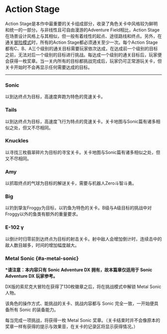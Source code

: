 # Action Stage

Action Stage是本作中最重要的关卡组成部分，收录了角色关卡中风格较为鲜明和统一的一部分。与非线性且可自由漫游的Adventure Field相比，Action Stage在场景设计风格上与其相似，但一般有着线性的起点、途径路线和终点。另外，在通关[冒险模式](/adventure-ju-qing-liu-cheng.md)时，所有的Action Stage都必须通关至少一次。每个Action Stage都有C、B、A三个级别的通关目标需要玩家依次达成，在达成前一个级别的目标之前，无法对后一个级别的目标进行挑战。每达成一个级别的通关目标后，玩家便会获得一枚奖章。当一关内所有的目标都挑战完成后，玩家仍可正常游玩关卡，但关卡开始时不会再显示任何需要达成的目标。

---

### Sonic

以到达终点为目标，高速度奔跑为特色的竞速关卡。

### Tails

以到达终点为目标，高速度飞行为特点的竞速关卡。关卡地图与Sonic篇有诸多相似之处，但又不尽相同。

### Knuckles

以寻找三枚翡翠碎片为目标的寻宝关卡。关卡地图与Sonic篇有诸多相似之处，但又不尽相同。

### Amy

以抓取终点的气球为目标的解谜关卡，需要与机器人Zero斗智斗勇。

### Big

以钓到挚友Froggy为目标，以钓鱼为特色的关卡。B级与A级目标的挑战中对Froggy以外的鱼类有额外的重量要求。

### E-102 γ

以倒计时归零前到达终点为目标的射击关卡。射中敌人会增加倒计时，连续击中的敌人数目越多，时间的增加幅度越大。

### Metal Sonic {#a-metal-sonic}

**\*请注意：本内容只有 Sonic Adventure DX 拥有，故本篇章仅适用于 Sonic Adventure DX 玩家参考。**

DX版的索尼克大冒险在获得了130枚徽章之后，将在挑战模式中解锁 Metal Sonic 人物。

该角色的操作方式、能挑战的关卡、挑战内容都与 Sonic 完全一致，一开始便具备所有 Sonic 的装备能力。

每当完成一项挑战，将获得一枚 Metal Sonic 奖章。（关卡结束时并不会像原本的奖章一样有获得的提示与效果音，在关卡的记录区将显示获得情况。）




